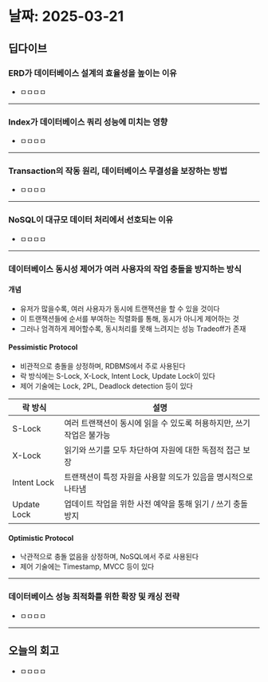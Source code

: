 # 날짜: 2025-03-21

## 딥다이브

### ERD가 데이터베이스 설계의 효율성을 높이는 이유
- ㅁㅁㅁㅁ

---

### Index가 데이터베이스 쿼리 성능에 미치는 영향
- ㅁㅁㅁㅁ

---

### Transaction의 작동 원리, 데이터베이스 무결성을 보장하는 방법
- ㅁㅁㅁㅁ

---

### NoSQL이 대규모 데이터 처리에서 선호되는 이유
- ㅁㅁㅁㅁ

---

### 데이터베이스 동시성 제어가 여러 사용자의 작업 충돌을 방지하는 방식
#### 개념
- 유저가 많을수록, 여러 사용자가 동시에 트랜잭션을 할 수 있을 것이다
- 이 트랜잭션들에 순서를 부여하는 직렬화를 통해, 동시가 아니게 제어하는 것
- 그러나 엄격하게 제어할수록, 동시처리를 못해 느려지는 성능 Tradeoff가 존재

#### Pessimistic Protocol
- 비관적으로 충돌을 상정하며, RDBMS에서 주로 사용된다
- 락 방식에는 S-Lock, X-Lock, Intent Lock, Update Lock이 있다
- 제어 기술에는 Lock, 2PL, Deadlock detection 등이 있다

| 락 방식       | 설명                                                 |
|-------------|-----------------------------------------------------|
| S-Lock      | 여러 트랜잭션이 동시에 읽을 수 있도록 허용하지만, 쓰기 작업은 불가능 |
| X-Lock      | 읽기와 쓰기를 모두 차단하여 자원에 대한 독점적 접근 보장          |
| Intent Lock | 트랜잭션이 특정 자원을 사용할 의도가 있음을 명시적으로 나타냄       |
| Update Lock | 업데이트 작업을 위한 사전 예약을 통해 읽기 / 쓰기 충돌 방지       |


#### Optimistic Protocol
- 낙관적으로 충돌 없음을 상정하며, NoSQL에서 주로 사용된다
- 제어 기술에는 Timestamp, MVCC 등이 있다

---

### 데이터베이스 성능 최적화를 위한 확장 및 캐싱 전략
- ㅁㅁㅁㅁ

---

## 오늘의 회고
- ㅁㅁㅁㅁ
